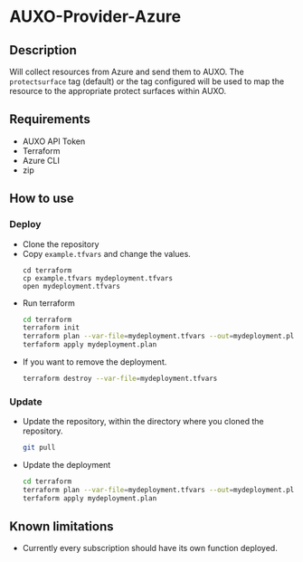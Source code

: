 # AUXO-Provider-Azure

## Description

Will collect resources from Azure and send them to AUXO.
The `protectsurface` tag (default) or the tag configured will be used to map the resource to the appropriate protect surfaces within AUXO.

## Requirements

- AUXO API Token
- Terraform
- Azure CLI
- zip

## How to use

### Deploy

- Clone the repository
- Copy `example.tfvars` and change the values.
  ```
  cd terraform
  cp example.tfvars mydeployment.tfvars
  open mydeployment.tfvars
  ```
- Run terraform
  ```bash
  cd terraform 
  terraform init
  terraform plan --var-file=mydeployment.tfvars --out=mydeployment.plan
  terfaform apply mydeployment.plan
  ```
- If you want to remove the deployment.
  ```bash
  terraform destroy --var-file=mydeployment.tfvars
  ```

### Update

- Update the repository, within the directory where you cloned the repository.
  ```bash
  git pull
  ```
- Update the deployment
  ```bash
  cd terraform
  terraform plan --var-file=mydeployment.tfvars --out=mydeployment.plan
  terfaform apply mydeployment.plan
  ```

## Known limitations

- Currently every subscription should have its own function deployed.
